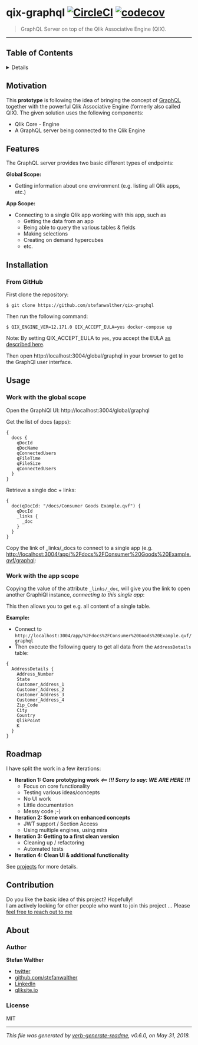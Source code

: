 # qix-graphql [![CircleCI](https://img.shields.io/circleci/project/github/stefanwalther/qix-graphql.svg)](https://circleci.com/gh/stefanwalther/qix-graphql) [![codecov](https://codecov.io/gh/stefanwalther/qix-graphql/branch/master/graph/badge.svg)](https://codecov.io/gh/stefanwalther/qix-graphql)

> GraphQL Server on top of the Qlik Associative Engine (QIX).

---

## Table of Contents

<details>

- [Motivation](#motivation)
- [Features](#features)
- [Installation](#installation)
- [Usage](#usage)
- [Roadmap](#roadmap)
- [Contribution](#contribution)
- [About](#about)
  * [Author](#author)
  * [License](#license)

_(TOC generated by [verb](https://github.com/verbose/verb) using [markdown-toc](https://github.com/jonschlinkert/markdown-toc))_

</details>

## Motivation

This **prototype** is following the idea of bringing the concept of [GraphQL](https://graphql.org/) together with the powerful Qlik Associative Engine (formerly also called QIX).
The given solution uses the following components:

- Qlik Core - Engine
- A GraphQL server being connected to the Qlik Engine

## Features

The GraphQL server provides two basic different types of endpoints:

**Global Scope:**

- Getting information about one environment (e.g. listing all Qlik apps, etc.)

**App Scope:**

- Connecting to a single Qlik app working with this app, such as
  - Getting the data from an app
  - Being able to query the various tables & fields
  - Making selections
  - Creating on demand hypercubes
  - etc.

## Installation

### From GitHub

First clone the repository:
```
$ git clone https://github.com/stefanwalther/qix-graphql
```

Then run the following command:

```
$ QIX_ENGINE_VER=12.171.0 QIX_ACCEPT_EULA=yes docker-compose up
```
Note: By setting QIX_ACCEPT_EULA to `yes`, you accept the EULA [as described here](https://qlikcore.com/docs/getting-started/).

Then open http://localhost:3004/global/graphql in your browser to get to the GraphQl user interface.

## Usage

### Work with the global scope

Open the GraphiQl UI: http://localhost:3004/global/graphql

Get the list of docs (apps):

```
{
  docs {
    qDocId
    qDocName
    qConnectedUsers
    qFileTime
    qFileSize
    qConnectedUsers
  }
}
```

Retrieve a single doc + links:

```
{
  doc(qDocId: "/docs/Consumer Goods Example.qvf") {
    qDocId
    _links {
      _doc
    }
  }
}
```

Copy the link of _links/_docs to connect to a single app (e.g. [http://localhost:3004/app/%2Fdocs%2FConsumer%20Goods%20Example.qvf/graphql](http://localhost:3004/app/%2Fdocs%2FConsumer%20Goods%20Example.qvf/graphql):

### Work with the app scope

Copying the value of the attribute `_links/_doc`, will give you the link to open another GraphiQl instance, *connecting to this single app*: 

This then allows you to get e.g. all content of a single table.

**Example:**

- Connect to `http://localhost:3004/app/%2Fdocs%2FConsumer%20Goods%20Example.qvf/graphql`
- Then execute the following query to get all data from the `AddressDetails` table:

```
{
  AddressDetails {
    Address_Number
    State
    Customer_Address_1
    Customer_Address_2
    Customer_Address_3
    Customer_Address_4
    Zip_Code
    City
    Country
    QlikPoint
    K
  }
}
```

## Roadmap

I have split the work in a few iterations:

- **Iteration 1: Core prototyping work** **_<== !!! Sorry to say: WE ARE HERE !!!_**
  - Focus on core functionality
  - Testing various ideas/concepts
  - No UI work
  - Little documentation
  - Messy code ;-)
- **Iteration 2: Some work on enhanced concepts**
  - JWT support / Section Access
  - Using multiple engines, using mira 
- **Iteration 3: Getting to a first clean version**
  - Cleaning up / refactoring
  - Automated tests
- **Iteration 4: Clean UI & additional functionality**

See [projects](https://github.com/stefanwalther/qix-graphql/projects) for more details.

## Contribution

Do you like the basic idea of this project? Hopefully!  
I am actively looking for other people who want to join this project ... Please [feel free to reach out to me](https://twitter.com/waltherstefan)

## About

### Author
**Stefan Walther**

* [twitter](http://twitter.com/waltherstefan)  
* [github.com/stefanwalther](http://github.com/stefanwalther) 
* [LinkedIn](https://www.linkedin.com/in/stefanwalther/) 
* [qliksite.io](http://qliksite.io)

### License
MIT

***

_This file was generated by [verb-generate-readme](https://github.com/verbose/verb-generate-readme), v0.6.0, on May 31, 2018._

